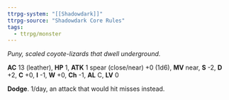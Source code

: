 ```yaml
---
ttrpg-system: "[[Shadowdark]]"
ttrpg-source: "Shadowdark Core Rules"
tags:
  - ttrpg/monster
---
```


_Puny, scaled coyote-lizards that dwell underground._

**AC** 13 (leather), **HP** 1, **ATK** 1 spear (close/near) +0 (1d6), **MV** near, **S** -2, **D** +2, **C** +0, **I** -1, **W** +0, **Ch** -1, **AL** C, **LV** 0

**Dodge**. 1/day, an attack that would hit misses instead.


